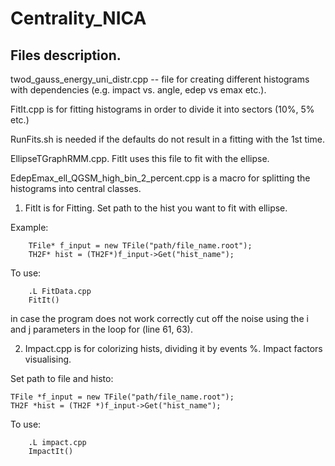 # Centrality_NICA

## Files description.

twod_gauss_energy_uni_distr.cpp -- file for creating different histograms with dependencies (e.g. impact vs. angle, edep vs emax etc.).

FitIt.cpp is for fitting histograms in order to divide it into sectors (10%, 5% etc.)

RunFits.sh is needed if the defaults do not result in a fitting with the 1st time.

EllipseTGraphRMM.cpp. FitIt uses this file to fit with the ellipse.

EdepEmax_ell_QGSM_high_bin_2_percent.cpp is a macro for splitting the histograms into central classes.




1. FitIt is for Fitting. Set path to the hist you want to fit with ellipse.

Example:
        
        TFile* f_input = new TFile("path/file_name.root");
        TH2F* hist = (TH2F*)f_input->Get("hist_name");
To use: 

        .L FitData.cpp
        FitIt()

in case the program does not work correctly cut off the noise using the i and j parameters in the loop for (line 61, 63).



	
2. Impact.cpp is for colorizing hists, dividing it by events %. Impact factors visualising.

Set path to file and histo:

	TFile *f_input = new TFile("path/file_name.root");
	TH2F *hist = (TH2F *)f_input->Get("hist_name");
To use:

        .L impact.cpp
        ImpactIt()
 
